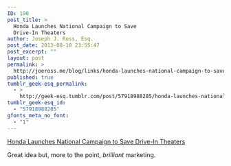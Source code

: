 ```yaml
---
ID: 190
post_title: >
  Honda Launches National Campaign to Save
  Drive-In Theaters
author: Joseph J. Ross, Esq.
post_date: 2013-08-10 23:55:47
post_excerpt: ""
layout: post
permalink: >
  http://joeross.me/blog/links/honda-launches-national-campaign-to-save-drive-in/
published: true
tumblr_geek-esq_permalink:
  - >
    http://geek-esq.tumblr.com/post/57918988285/honda-launches-national-campaign-to-save-drive-in
tumblr_geek-esq_id:
  - "57918988285"
gfonts_meta_no_font:
  - "1"
---
```

<a href='http://feedly.com/k/14ivErg'>Honda Launches National Campaign to Save Drive-In Theaters</a><div class="link_description"><p>Great idea but, more to the point, <em>brilliant</em> marketing.</p></div>